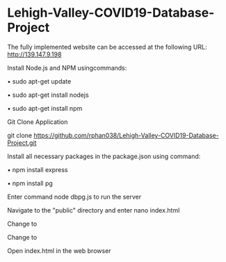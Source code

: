 # Lehigh-Valley-COVID19-Database-Project
The fully implemented website can be accessed at the following URL:
http://139.147.9.198

Install Node.js and NPM usingcommands:

• sudo apt-get update

• sudo apt-get install nodejs

• sudo apt-get install npm

Git Clone Application

git clone https://github.com/rphan038/Lehigh-Valley-COVID19-Database-Project.git

Install all necessary packages in the package.json using command:

• npm install express

• npm install pg

Enter command node dbpg.js to run the server

Navigate to the "public" directory and enter nano index.html

Change <script src="/public/main.js"></script>
to 
<script src="main.js"></script>

Change <link rel="stylesheet" href="public/style.css"> 
to
<link rel="stylesheet" href="style.css">

Open index.html in the web browser
